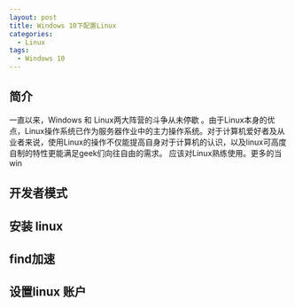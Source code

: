 ```yaml
---
layout: post
title: Windows 10下配置Linux
categories: 
  - Linux
tags:
  - Windows 10
---
```


##  简介

一直以来，Windows 和 Linux两大阵营的斗争从未停歇 。由于Linux本身的优点，Linux操作系统已作为服务器作业中的主力操作系统。对于计算机爱好者及从业者来说，使用Linux的操作不仅能提高自身对于计算机的认识，以及linux可高度自制的特性更能满足geek们向往自由的需求。   应该对Linux熟练使用。更多的当win
##  开发者模式

##  安装 linux
 
##  find加速

##  设置linux 账户

